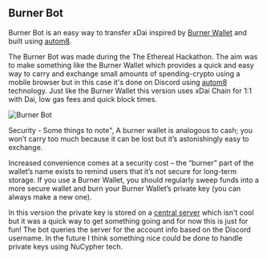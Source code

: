 ## Burner Bot

Burner Bot is an easy way to transfer xDai inspired by [Burner Wallet](https://github.com/austintgriffith/burner-wallet) and built using [autom8](https://gitlab.com/autom8.network/docs).

The Burner Bot was made during the The Ethereal Hackathon. The aim was to make something like the Burner Wallet which provides a quick and easy way to carry and exchange small amounts of spending-crypto using a mobile browser but in this case it's done on Discord using [autom8](https://gitlab.com/autom8.network/docs) technology. Just like the Burner Wallet this version uses xDai Chain for 1:1 with Dai, low gas fees and quick block times.

![Burner Bot](https://drive.google.com/uc?export=view&id=6Q4Xmk4ZFQVami4Z7)

Security - Some things to note",
A burner wallet is analogous to cash; you won’t carry too much because it can be lost but it’s astonishingly easy to exchange.

Increased convenience comes at a security cost – the “burner” part of the wallet’s name exists to remind users that it’s not secure
for long-term storage. If you use a Burner Wallet, you should regularly sweep funds into a more secure wallet and burn your Burner Wallet’s private key (you can always make a new one).

In this version the private key is stored on a [central server](https://github.com/johngrantuk/burnerbotserver) which isn't cool but it was a quick way to get something going and for now this is just for fun! The bot queries the server for the account info based on the Discord username. In the future I think something nice could be done to handle private keys using NuCypher tech.
